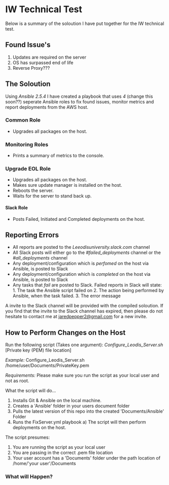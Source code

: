 # IW Technical Test
Below is a summary of the soloution I have put together for the IW technical test.

## Found Issue's
1. Updates are required on the server
2. OS has surpassed end of life
3. Reverse Proxy???

## The Soloution
Using *Ansible 2.5.4* I have created a playbook that uses *4* (change this soon??) seperate Ansible roles to fix found issues, monitor metrics and report deployments from the AWS host.

### Common Role
- Upgrades all packages on the host.
### Monitoring Roles
- Prints a summary of metrics to the console.
### Upgrade EOL Role
- Upgrades all packages on the host.
- Makes sure update manager is installed on the host.
- Reboots the server.
- Waits for the server to stand back up.
#### Slack Role
- Posts Failed, Initiated and Completed deployments on the host.  

## Reporting Errors
- All reports are posted to the *Leeodisuniversity.slack.com* channel
- All Slack posts will either go to the *#failed_deployments* channel or the *#all_deployments* channel
- Any deployment/configuration which is *perfomed* on the host via Ansible, is posted to Slack
- Any deployment/configuration which is *completed* on the host via Ansible, is posted to Slack
- Any tasks that *fail* are posted to Slack. Failed reports in Slack will state:
                    1. The task the Ansible script failed on
                    2. The action being performed by Ansible, when the task failed.
                    3. The error message

A invite to the Slack channel will be provided with the compiled soloution. If you find that the invite to the Slack channel has expired, then please do not hesitate to contact me at jaredpepper2@gmail.com for a new invite.

## How to Perform Changes on the Host
Run the following script (Takes one argument):
*Configure_Leodis_Server.sh* [Private key (PEM) file location]

*Example:*
Configure_Leodis_Server.sh /home/user/Documents/PrivateKey.pem

*Requirements:*
Please make sure you run the script as your local user and not as root.

What the script will do...
1. Installs Git & Ansible on the local machine.
2. Creates a 'Ansible' folder in your users document folder
3. Pulls the latest version of this repo into the created 'Documents/Ansible' Folder
4. Runs the FixServer.yml playbook
    a) The script will then perform deployments on the host.

The script presumes:
1. You are running the script as your local user
2. You are passing in the correct .pem file location
3. Your user account has a 'Documents' folder under the path location of /home/'your user'/Documents





### What will Happen?
